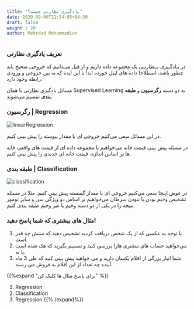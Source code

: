 ```yaml
---
title: "یادگیری نظارتی چیست؟"
date: 2020-09-06T12:54:05+04:30
draft: false
weight : 20
author: Mehrdad Mohammadian
---
```


### تعریف یادگیری نظارتی
در یـادگـیری نــظارتـی یک مجموعه داده داریم و از قبل 
می‌دانیم که خروجی صحیح باید چطور باشد، اصطلاحا 
داده های لیبل خورده اند! 
با این ایده که به بین خروجی و ورودی رابطه وجود دارد.

مسائل یادگیری نظارتی یا همان Supervised Learning
 به دو دسته **رگرسیون** و **طبقه بندی** تقسیم می‌شوند.


### رگرسیون | Regression
![linearRegression](../images/linearRegression.jpg?width=30pc)

در این مسائل سعی می‌کنیم خروجی ای با مقدار پیوسته
را پیش بینی کنیم.

در مسئله پیش بینی قیمت خانه می‌خواهیم با مجموعه
داده ای از قیمت های واقعی خانه ها بر اساس اندازه،
قیمت خانه ای جدیدی را پیش بینی کنیم.

### طبقه بندی | Classification
![classification](../images/classification.png?width=30pc)

در عوض اینجا سعی می‌کنیم خروجی ای با مقدار 
گسسته  پیش بینی کنیم.
مثلا در مسئله تشخیص وخیم بودن یا نبودن سرطان
می‌خواهیم بر اساس دو ویژگی سن و سایز تومور نتیجه
را در یکی از دو دسته وخیم یا غیر وخیم طبقه بندی کنیم.


### مثال های بیشتری که شما پاسخ دهید!
1. با توجه به عکسی که از یک شخص دریافت کردید
تشخیص دهید که سنش چه قدر است.
2. می‌خواهید حساب های مشتری هارا بررسی کنید
و تصمیم بگیرید که هک شده است یا نه.
3. شما انبار بزرگی از اقلام یکسان دارید و می‌ خواهید
پیش بینی کنید که طی 3 ماه آینده چه تعداد از این اقلام
به فروش می رسند.

{{%expand "برای پاسخ مثال ها کلیک کن" %}}
1. Regression
2. Classification
3. Regression
{{% /expand%}}